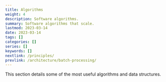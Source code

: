 ```yaml
---
title: Algorithms
weight: 4
description: Software algorithms.
summary: Software algorithms that scale.
lastmod: 2023-03-14
date: 2023-03-14
tags: []
categories: []
series: []
keywords: []
nextlink: /principles/
prevlink: /architecture/batch-processing/
---
```


This section details some of the most useful algorithms and data structures.

